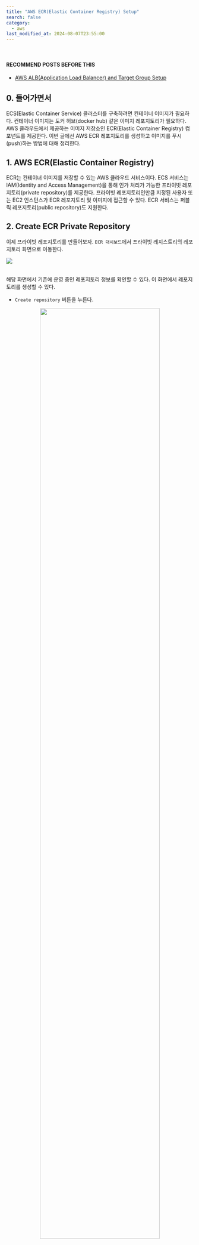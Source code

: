 ```yaml
---
title: "AWS ECR(Elastic Container Registry) Setup"
search: false
category:
  - aws
last_modified_at: 2024-08-07T23:55:00
---
```


<br/>

#### RECOMMEND POSTS BEFORE THIS

- [AWS ALB(Application Load Balancer) and Target Group Setup][aws-alb-and-target-group-setup-link]

## 0. 들어가면서

ECS(Elastic Container Service) 클러스터를 구축하려면 컨테이너 이미지가 필요하다. 컨테이너 이미지는 도커 허브(docker hub) 같은 이미지 레포지토리가 필요하다. AWS 클라우드에서 제공하는 이미지 저장소인 ECR(Elastic Container Registry) 컴포넌트를 제공한다. 이번 글에선 AWS ECR 레포지토리를 생성하고 이미지를 푸시(push)하는 방법에 대해 정리한다. 

## 1. AWS ECR(Elastic Container Registry)

ECR는 컨테이너 이미지를 저장할 수 있는 AWS 클라우드 서비스이다. ECS 서비스는 IAM(Identity and Access Management)을 통해 인가 처리가 가능한 프라이빗 레포지토리(private repository)를 제공한다. 프라이빗 레포지토리인만큼 지정된 사용자 또는 EC2 인스턴스가 ECR 레포지토리 및 이미지에 접근할 수 있다. ECR 서비스는 퍼블릭 레포지토리(public repository)도 지원한다.

## 2. Create ECR Private Repository

이제 프라이빗 레포지토리를 만들어보자. `ECR 대시보드`에서 프라이빗 레지스트리의 레포지토리 화면으로 이동한다. 

<div align="left">
  <img src="/images/posts/2024/aws-ecr-setup-01.png" class="image__border">
</div>

<br/>

해당 화면에서 기존에 운영 중인 레포지토리 정보를 확인할 수 있다. 이 화면에서 레포지토리를 생성할 수 있다.

- `Create repository` 버튼을 누른다.

<div align="center">
  <img src="/images/posts/2024/aws-ecr-setup-02.png" width="80%" class="image__border">
</div>

<br/>

레포지토리 생성 화면에서 레포지토리를 생성한다.

- 레포지토리 가시성 세팅은 `Private`을 선택한다.
- 레포지토리 이름은 `demo-service`으로 정한다.
- `Create repository` 버튼을 누른다.

<div align="center">
  <div>
    <img src="/images/posts/2024/aws-ecr-setup-03.png" width="80%" class="image__border">
  </div>
  <div>
    <img src="/images/posts/2024/aws-ecr-setup-04.png" width="80%" class="image__border">
  </div>
</div>

## 3. Push Container Image

레포지토리가 생성되면 이미지를 업로드 할 수 있다. 이미지를 업로드하는 명령어는 레포지토리 화면 상단 `View push commands` 버튼을 누르면 확인할 수 있다.

<div align="center">
  <img src="/images/posts/2024/aws-ecr-setup-05.png" width="80%" class="image__border">
</div>

<br/>

프라이빗 레포지토리에 이미지를 푸시하기 위해선 인증 과정이 필요하다. 터미널에서 도커 명령어로 해당 프라이빗 레포지토리에 로그인 한 이후 이미지를 푸시해야 한다.

1. ECR 프라이빗 레포지토리 로그인
2. 이미지 생성
3. 태그 이름 변경
4. 이미지 푸시

<div align="center">
  <img src="/images/posts/2024/aws-ecr-setup-06.png" width="80%" class="image__border">
</div>

<br/>

필자는 회사에서 제공하는 AWS 샌드박스(sandbox) 환경을 사용하고 있다. 루트 사용자가 아니기 때문에 터미널에서 aws CLI 명령어를 사용하기 위해선 AWS_ACCESS_KEY_ID, AWS_SECRET_ACCESS_KEY, AWS_SESSION_TOKEN 같은 정보가 필요하다. 다음 명령어로 발급 받은 시크릿 정보를 환경 변수에 추가한다.

```
export AWS_ACCESS_KEY_ID=value_access_key_id¸
export AWS_SECRET_ACCESS_KEY=value_secret_access_key
export AWS_SESSION_TOKEN=value_session_token
```

환경 변수를 추가하고 로그인을 수행하면 다음과 같이 성공했다는 로그를 볼 수 있다.

```
$ aws ecr get-login-password --region ap-northeast-2 | docker login --username AWS --password-stdin 1234567890.dkr.ecr.ap-northeast-2.amazonaws.com

Login Succeeded
```

해당 실습을 진행하려면 애플리케이션 이미지가 필요하다. 필자는 간단한 TODO LIST 애플리케이션 이미지를 만들어 실습을 진행했다. 예제 코드는 이 [레포지토리](https://github.com/Junhyunny/blog-in-action/tree/master/2024-08-07-aws-ecr-setup/action-in-blog)에서 확인할 수 있다. 해당 프로젝트 루트 경로에서 도커 이미지를 생성할 수 있다.

```
$ docker build -t demo-service .
 [+] Building 24.5s (29/29) FINISHED                                                                       docker:desktop-linux
  => [internal] load build definition from Dockerfile                                                                      0.0s
  => => transferring dockerfile: 795B                                                                                      0.0s

...

  => exporting to image                                                                                                    0.1s
  => => exporting layers                                                                                                   0.1s
  => => writing image sha256:a72f69ef8f4edd26a3ee9aad9ca870eedac4e6107d74b504a35534ca8d25c5a7                              0.0s
  => => naming to docker.io/library/demo-service                                                                           0.0s
 
 View build details: docker-desktop://dashboard/build/desktop-linux/desktop-linux/g5p5wdsantsghhh8gsvd622u9
 
 What's next:
     View a summary of image vulnerabilities and recommendations → docker scout quickview 
```

이미지 빌드가 완료되면 다음 명령어를 사용해 이미지를 업로드한다.

- ECR 레포지토리를 위한 태그 이름을 갖는 이미지를 만든다.
- 해당 이미지를 푸시한다.

```
$ docker tag demo-service:latest 1234567890.dkr.ecr.ap-northeast-2.amazonaws.com/demo-service:latest

$ docker push 1234567890.dkr.ecr.ap-northeast-2.amazonaws.com/demo-service:latest
The push refers to repository [1234567890.dkr.ecr.ap-northeast-2.amazonaws.com/demo-service]
a0251f32f17d: Pushed 
1344044c94da: Pushed 
c82e5bf37b8a: Pushed 
2f263e87cb11: Pushed 
f941f90e71a8: Pushed 
latest: digest: sha256:4c4690abd7fee0279c58aa7227cfd66143cf74283d33f555844eff9271be7a65 size: 1371
```

이미지가 업로드 되면 AWS 웹 콘솔에서 확인할 수 있다.

<div align="center">
  <img src="/images/posts/2024/aws-ecr-setup-07.png" width="80%" class="image__border">
</div>

#### TEST CODE REPOSITORY

- <https://github.com/Junhyunny/blog-in-action/tree/master/2024-08-07-aws-ecr-setup/action-in-blog>

#### RECOMMEND NEXT POSTS

- [AWS ECS(Elastic Container Service) Setup][aws-ecs-service-setup-link]

#### REFERENCE

- <https://docs.aws.amazon.com/ko_kr/AmazonECR/latest/userguide/what-is-ecr.html>

[aws-alb-and-target-group-setup-link]: https://junhyunny.github.io/aws/aws-alb-and-target-group-setup/
[aws-ecs-service-setup-link]: https://junhyunny.github.io/aws/aws-ecs-service-setup/
